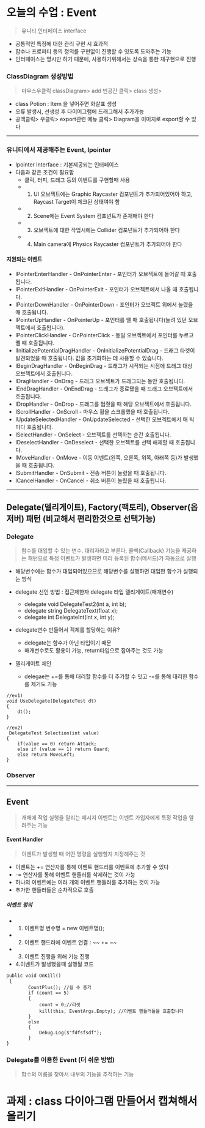 # 오늘의 수업 : Event
> 유니티 인터페이스 interface
 * 공통적인 특징에 대한 관리 구현 시 효과적
 * 함수나 프로퍼티 등의 정의를 구현없이 진행할 수 잇도록 도와주는 기능
 * 인터페이스는 명시만 하기 때문에, 사용하기위해서는 상속을 통한 재구현으로 진행

### ClassDiagram 생성방법
> 마우스우클릭 classDiagram> add 빈공간 클릭> class 생성> 
- class Potion : Item 을 넣어주면 화살표 생성
- 오류 발생시, 선생성 후 다이어그램에 드래그해서 추가가능
- 공백클릭> 우클릭> export관련 메뉴 클릭> Diagram을 이미지로 export할 수 있다

---
### 유니티에서 제공해주는 Event, Ipointer
- Ipointer Interface : 기본제공되는 인터페이스
- 다음과 같은 조건이 필요함
    - 클릭, 터피, 드래그 등의 이벤트를 구현할때 사용 
    - 1. UI 오브젝트에는 Graphic Raycaster 컴포넌트가 추가되어있어야 하고, Raycast Target이 체크된 상태여야 함
    - 2. Scene에는 Event System 컴포넌트가 존재해야 한다
    - 3. 오브젝트에 대한 작업시에는 Collider 컴포넌트가 추가되어야 한다
    - 4. Main camera에 Physics Raycaster 컴포넌트가 추가되어야 한다
      
#### 지원되는 이벤트
- IPointerEnterHandler - OnPointerEnter - 포인터가 오브젝트에 들어갈 때 호출됩니다.
- IPointerExitHandler - OnPointerExit - 포인터가 오브젝트에서 나올 때 호출됩니다.
- IPointerDownHandler - OnPointerDown - 포인터가 오브젝트 위에서 눌렸을 때 호출됩니다.
- IPointerUpHandler - OnPointerUp - 포인터를 뗄 때 호출됩니다(눌려 있던 오브젝트에서 호출됩니다).
- IPointerClickHandler - OnPointerClick - 동일 오브젝트에서 포인터를 누르고 뗄 때 호출됩니다.
- IInitializePotentialDragHandler - OnInitializePotentialDrag - 드래그 타겟이 발견되었을 때 호출됩니다. 값을 초기화하는 데 사용할 수 있습니다.
- IBeginDragHandler - OnBeginDrag - 드래그가 시작되는 시점에 드래그 대상 오브젝트에서 호출됩니다.
- IDragHandler - OnDrag - 드래그 오브젝트가 드래그되는 동안 호출됩니다.
- IEndDragHandler - OnEndDrag - 드래그가 종료됐을 때 드래그 오브젝트에서 호출됩니다.
- IDropHandler - OnDrop - 드래그를 멈췄을 때 해당 오브젝트에서 호출됩니다.
- IScrollHandler - OnScroll - 마우스 휠을 스크롤했을 때 호출됩니다.
- IUpdateSelectedHandler - OnUpdateSelected - 선택한 오브젝트에서 매 틱마다 호출됩니다.
- ISelectHandler - OnSelect - 오브젝트를 선택하는 순간 호출됩니다.
- IDeselectHandler - OnDeselect - 선택한 오브젝트를 선택 해제할 때 호출됩니다.
- IMoveHandler - OnMove - 이동 이벤트(왼쪽, 오른쪽, 위쪽, 아래쪽 등)가 발생했을 때 호출됩니다.
- ISubmitHandler - OnSubmit - 전송 버튼이 눌렸을 때 호출됩니다.
- ICancelHandler - OnCancel - 취소 버튼이 눌렸을 때 호출됩니다.
---
## Delegate(델리게이트), Factory(팩토리), Observer(옵저버) 패턴 (비교해서 편리한것으로 선택가능)
### Delegate 
> 함수를 대입할 수 있는 변수. 대리자라고 부른다, 콜백(Callback) 기능을 제공하는 패턴으로 특정 이벤트가 발생하면 미리 등록된 함수(메서드)가 자동으로 실행

* 해당변수에는 함수가 대입되어있으므로 해당변수를 실행하면 대입한 함수가 실행되는 방식
* delegate 선언 방법 : 접근제한자 delegate 타입 델리게이트(매개변수)
  - delegate void DelegateTest2(int a, int b);
  - delegate string DelegateText(float x);
  - delegate int DelegateInt(int x, int y);
* delegate변수 만들어서 객체를 할당하는 이유?
  - delegate는 함수가 아닌 타입이기 때문
  - 매개변수로도 활용이 가능, return타입으로 잡아주는 것도 가능
   
* 델리게이트 체인
  - delegae는 +=를 통해 대리할 함수를 더 추가할 수 잇고 -=를 통해 대리한 함수를 제거도 가능
```
//ex1)
void UseDelegate(DelegateTest dt)
{
    dt();
}

//ex2)
 DelegateTest Selection(int value)
{
    if(value == 0) return Attack;
    else if (value == 1) return Guard; 
    else return MoveLeft;
}
```

### Observer
>
---
## Event
> 개체에 작업 실행을 알리는 메시지
> 이벤트는 이벤트 가입자에게 특정 작업을 알려주는 기능

#### Event Handler 
> 이벤트가 발생할 때 어떤 명령을 실행할지 지정해주는 것

* 이벤트는 += 연산자를 통해 이벤트 핸드러를 이벤트에 추가할 수 있다
* -= 연산자를 통해 이벤트 핸들러를 삭제하는 것이 가능
* 하나의 이벤트에는 여러 개의 이벤트 핸들러를 추가하는 것이 가능
* 추가한 핸들러들은 순차적으로 호출

##### 이벤트 정의
   -  1. 이벤트명 변수명 = new 이벤트명(); 
   -  2. 이벤트 핸드러에 이벤트 연결 : ~~ += ~~ 
   -  3. 이벤트 진행을 위해 기능 진행
   -  4.이벤트가 발생했을때 실행될 코드
```    
public void OnKill()
 {
        CountPlus(); //킬 수 증가
        if (count == 5)
        {
            count = 0;//리셋 
            kill(this, EventArgs.Empty); //이벤트 핸들러들을 호출합니다
        }
        else
        {
            Debug.Log($"fdfsfsdf");
        }
}
```

### Delegate를 이용한 Event (더 쉬운 방법)
> 함수의 이름을 찾아서 내부의 기능을 추적하는 기능 


# 과제 : class 다이아그램 만들어서 캡쳐해서 올리기
